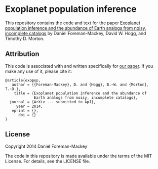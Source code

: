 Exoplanet population inference
==============================

This repository contains the code and text for the paper [Exoplanet population
inference and the abundance of Earth analogs from noisy, incomplete catalogs]()
by Daniel Foreman-Mackey, David W. Hogg, and Timothy D. Morton.



Attribution
-----------

This code is associated with and written specifically for [our paper](). If you
make any use of it, please cite it:

```
@article{exopop,
   author = {{Foreman-Mackey}, D. and {Hogg}, D.~W. and {Morton}, T.~D.},
    title = {Exoplanet population inference and the abundance of
             Earth analogs from noisy, incomplete catalogs},
  journal = {ArXiv --- submitted to ApJ},
     year = 2014,
   eprint = {},
      doi = {}
}
```

License
-------

Copyright 2014 Daniel Foreman-Mackey

The code in this repository is made available under the terms of the MIT
License. For details, see the LICENSE file.
